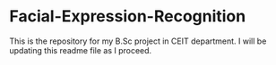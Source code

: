 # Facial-Expression-Recognition
This is the repository for my B.Sc project in CEIT department.
I will be updating this readme file as I proceed.
